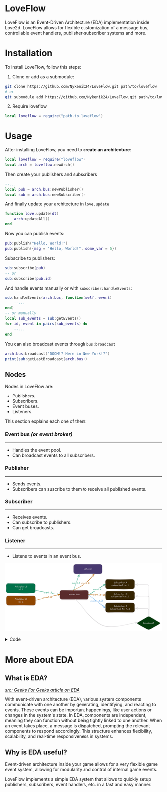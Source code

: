 # LoveFlow
LoveFlow is an Event-Driven Architecture (EDA) implementation inside Love2d. LoveFlow allows for flexible customization of a message bus, controllable event handlers, publisher-subscriber systems and more.

# Installation
To install LoveFlow, follow this steps:

1. Clone or add as a submodule:
```bash
git clone https://github.com/Nykenik24/LoveFlow.git path/to/loveflow
# or
git submodule add https://github.com/Nykenik24/LoveFlow.git path/to/loveflow
```
2. Require loveflow
```lua
local loveflow = require("path.to.loveflow")
```

# Usage
After installing LoveFlow, you need to **create an architecture**:
```lua
local loveflow = require("loveflow")
local arch = loveflow.newArch()
```
Then create your publishers and subscribers
```lua
--...
local pub = arch.bus:newPublisher()
local sub = arch.bus:newSubscriber()
```
And finally update your architecture in `love.update`
```lua
function love.update(dt)
	arch:updateAll()
end	
```

Now you can publish events:
```lua
pub:publish("Hello, World!")
pub:publish({msg = "Hello, World!", some_var = 5})
```
Subscribe to publishers:
```lua
sub:subscribe(pub)
-- or
sub:subscribe(pub.id)
```
And handle events manually or with `subscriber:handleEvents`:
```lua
sub:handleEvents(arch.bus, function(self, event)
	--...
end)
-- or manually
local sub_events = sub:getEvents()
for id, event in pairs(sub_events) do
	--...
end	
```
You can also broadcast events through `bus:broadcast`
```lua
arch.bus:broadcast("DOOM!? Here in New York!?")
print(sub:getLastBroadcast(arch.bus))
```
## Nodes
Nodes in LoveFlow are:
- Publishers.
- Subscribers.
- Event buses.
- Listeners.

This section explains each one of them:
### Event bus *(or event broker)*
---
- Handles the event pool.
- Can broadcast events to all subscribers.
### Publisher
---
- Sends events. 
- Subscribers can suscribe to them to receive all published events.
### Subscriber
---
- Receives events.
- Can subscribe to publishers.
- Can get broadcasts.
### Listener
---
- Listens to events in an event bus.

![EDA Example](images/EDA_example.png)
<details>
<summary>Code</summary>

```lua
local loveflow = require("loveflow")
local arch = loveflow.newArch()

-- ## Create all nodes ## --
-- publishers --
local pub_a = arch.bus:newPublisher()
local pub_b = arch.bus:newPublisher()

-- subscribers --
local sub_a = arch.bus:newSubscriber():subscribe(pub_a)
local sub_b = arch.bus:newSubscriber():subscribe(pub_b)
local sub_c = arch.bus:newSubscriber():subscribe(pub_a):subscribe(pub_b)

-- listener --
local listener = arch.bus:newListener()

-- ## Publish and broadcast ## --
pub_a:publish("Event A")
pub_b:publish("Event B")
arch.bus:broadcast("broadcast")
```
</details>

# More about EDA
## What is EDA?
*[src: Geeks For Geeks article on EDA](https://www.geeksforgeeks.org/event-driven-architecture-system-design/)*

With event-driven architecture (EDA), various system components communicate with one another by generating, identifying, and reacting to events. These events can be important happenings, like user actions or changes in the system's state. In EDA, components are independent, meaning they can function without being tightly linked to one another. When an event takes place, a message is dispatched, prompting the relevant components to respond accordingly. This structure enhances flexibility, scalability, and real-time responsiveness in systems.


## Why is EDA useful?
Event-driven architecture inside your game allows for a very flexible game event system, allowing for modularity and control of internal game events.

LoveFlow implements a simple EDA system that allows to quickly setup publishers, subscribers, event handlers, etc. in a fast and easy manner.




